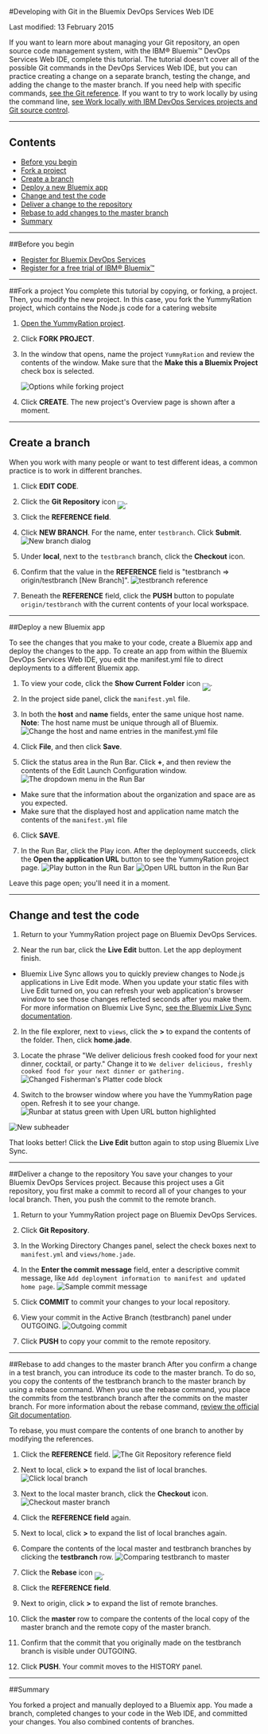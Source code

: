 #Developing with Git in the Bluemix DevOps Services Web IDE

Last modified: 13 February 2015

If you want to learn more about managing your Git repository, an open source code management system, with the IBM® Bluemix&trade; DevOps Services Web IDE, complete this tutorial. The tutorial doesn't cover all of the possible Git commands in the DevOps Services Web IDE, but you can practice creating a change on a separate branch, testing the change, and adding the change to the master branch. If you need help with specific commands, [see the Git reference](/../docs/reference/git).  If you want to try to work locally by using the command line, [see Work locally with IBM DevOps Services projects and Git source control](../../docs/reference/gitclient).

---
## Contents

 * [Before you begin](#before_you_begin)
 * [Fork a project](#fork_a_project)
 * [Create a branch](#create_a_branch)
 * [Deploy a new Bluemix app](#deploy_a_new_bluemix_app)
 * [Change and test the code](#change_and_test_the_code)
 * [Deliver a change to the repository](#deliver_a_change_to_the_repository)
 * [Rebase to add changes to the master branch](#add_changes_to_the_master_branch)
 * [Summary](#summary)

---
<a name='before_you_begin'></a>
##Before you begin
  * [Register for Bluemix DevOps Services](https://hub.jazz.net)
  * [Register for a free trial of IBM&reg; Bluemix&trade;](https://ace.ng.bluemix.net/)

---
<a name='fork_a_project'></a>
##Fork a project
You complete this tutorial by copying, or forking, a project. Then, you modify the new project. In this case, you fork the YummyRation project, which contains the Node.js code for a catering website

1. [Open the YummyRation project](https://hub.jazz.net/project/jlmarech/YummyRation/overview).

1. Click **FORK PROJECT**.

1. In the window that opens, name the project `YummyRation` and review the contents of the window.  Make sure that the **Make this a Bluemix Project** check box is selected.

    ![Options while forking project][2]
1. Click **CREATE**. The new project's Overview page is shown after a moment.

---
<a name='create_a_branch'></a>
## Create a branch
When you work with many people or want to test different ideas, a common practice is to work in different branches.

1. Click **EDIT CODE**.

1. Click the **Git Repository** icon <img src="images/gitrepository.png"  align="bottom" style="display: inline; margin: 0px; border-style: none; margin-bottom: -10px;">.

1. Click the **REFERENCE field**.

1. Click **NEW BRANCH**. For the name, enter `testbranch`. Click **Submit**.
![New branch dialog][10]

1. Under **local**, next to the `testbranch` branch, click the **Checkout** icon.

1. Confirm that the value in the **REFERENCE** field is "testbranch => origin/testbranch [New Branch]".
![testbranch reference][11]

1. Beneath the **REFERENCE** field, click the **PUSH** button to populate `origin/testbranch` with the current contents of your local workspace.

---
<a name='deploy_a_new_bluemix_app'></a>
##Deploy a new Bluemix app

To see the changes that you make to your code, create a Bluemix app and deploy the changes to the app. To create an app from within the Bluemix DevOps Services Web IDE, you edit the manifest.yml file to direct deployments to a different Bluemix app.

1. To view your code, click the **Show Current Folder** icon <img src="images/showcurrentfolder.png"  align="bottom" style="display: inline; margin: 0px; border-style: none; margin-bottom: -10px;">.

1. In the project side panel, click the `manifest.yml` file.

1. In both the **host** and **name** fields, enter the same unique host name.  
**Note**: The host name must be unique through all of Bluemix.
![Change the host and name entries in the manifest.yml file][1]

1. Click **File**, and then click **Save**.

1. Click the status area in the Run Bar. Click **+**, and then review the contents of the Edit Launch Configuration window.
![The dropdown menu in the Run Bar][33]
 * Make sure that the information about the organization and space are as you expected.
 * Make sure that the displayed host and application name match the contents of the `manifest.yml` file

6. Click **SAVE**.

7. In the Run Bar, click the Play icon. After the deployment succeeds, click the **Open the application URL** button to see the YummyRation project page.
![Play button in the Run Bar][34]
![Open URL button in the Run Bar][31]

Leave this page open; you'll need it in a moment.

---
<a name='change_and_test_the_code'></a>
## Change and test the code

1. Return to your YummyRation project page on Bluemix DevOps Services.

1. Near the run bar, click the **Live Edit** button. Let the app deployment finish.
  * Bluemix Live Sync allows you to quickly preview changes to Node.js applications in Live Edit mode. When you update your static files with Live Edit turned on, you can refresh your web application's browser window to see those changes reflected seconds after you make them. For more information on Bluemix Live Sync, [see the Bluemix Live Sync documentation][14].

2. In the file explorer, next to `views`, click the **>** to expand the contents of the folder. Then, click **home.jade**.

3. Locate the phrase "We deliver delicious fresh cooked food for your next dinner, cocktail, or party." Change it to `We deliver delicious, freshly cooked food for your next dinner or gathering.`
![Changed Fisherman's Platter code block][5]

4. Switch to the browser window where you have the YummyRation page open. Refresh it to see your change.
![Runbar at status green with Upen URL button highlighted][31]

![New subheader][7]

That looks better! Click the **Live Edit** button again to stop using Bluemix Live Sync.

---
<a name='deliver_a_change_to_the_repository'></a>
##Deliver a change to the repository
You save your changes to your Bluemix DevOps Services project.  Because this project uses a Git repository, you first make a commit to record all of your changes to your local branch. Then, you push the commit to the remote branch.

1. Return to your YummyRation project page on Bluemix DevOps Services.

1. Click **Git Repository**.

1. In the Working Directory Changes panel, select the check boxes next to `manifest.yml` and `views/home.jade`.

1. In the **Enter the commit message** field, enter a descriptive commit message, like `Add deployment information to manifest and updated home page`.
![Sample commit message][6]

1. Click **COMMIT** to commit your changes to your local repository.

1. View your commit in the Active Branch (testbranch) panel under OUTGOING.
![Outgoing commit][9]

1. Click **PUSH** to copy your commit to the remote repository.

---
<a name='add_changes_to_the_master_branch'></a>
##Rebase to add changes to the master branch
After you confirm a change in a test branch, you can introduce its code to the master branch.  To do so, you copy the contents of the testbranch branch to the master branch by using a rebase command. When you use the rebase command, you place the commits from the testbranch branch after the commits on the master branch.  For more information about the rebase command, [review the official Git documentation](http://git-scm.com/book/ch3-6.html).

To rebase, you must compare the contents of one branch to another by modifying the references.

1. Click the **REFERENCE** field.
![The Git Repository reference field][15]

1. Next to local, click **>** to expand the list of local branches.
![Click local branch][16]

1. Next to the local master branch, click the **Checkout** icon.
![Checkout master branch][13]

1. Click the **REFERENCE field** again.

1. Next to local, click __>__ to expand the list of local branches again.

1. Compare the contents of the local master and testbranch branches by clicking the **testbranch** row.
![Comparing testbranch to master][12]

1. Click the **Rebase** icon <img src="images/rebase.png"  align="bottom" style="display: inline; margin: 0px; border-style: none; margin-bottom: -10px;">.

1. Click the **REFERENCE field**.

1. Next to origin, click **>** to expand the list of remote branches.

1. Click the **master** row to compare the contents of the local copy of the master branch and the remote copy of the master branch. 

1. Confirm that the commit that you originally made on the testbranch branch is visible under OUTGOING.

1. Click **PUSH**. Your commit moves to the HISTORY panel.

---
<a name='summary'></a>
##Summary

You forked a project and manually deployed to a Bluemix app. You made a branch, completed changes to your code in the Web IDE, and committed your changes. You also combined contents of branches.


[1]: images/manifest.png
[2]: images/forkproject.png
[3]: images/manualdeployment.png
[4]: images/manualdeploymentpanel.png
[5]: images/fishermansfeast.png
[6]: images/commitmessage.png
[7]: images/newffprice.png
[8]: images/oldffprice.png
[9]: images/outgoingcommit.png
[10]: images/newbranch.png
[11]: images/testbranchreference.png
[12]: images/mastertotestbranch.png
[13]: images/arrowbylocal.png
[14]: https://www.ng.bluemix.net/docs/#manageapps/bluemixlive.html
[15]: images/reference.png
[16]: images/local.png
[18]: https://developer.ibm.com/answers/questions/?community=devops-services (Bluemix DevOps Services forum)
[19]: mailto:hub%40jazz.net
[20]: /docs
[28]: https://developer.ibm.com/answers/smartspace/devops-services/
[30]: /docs
[31]: images/runbar_url.png
[32]: images/runbar_play.png
[33]: images/launch-configs-callout.png
[34]: images/runbar_click_play.png